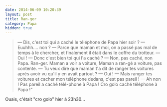 ```yaml
---
date: 2014-06-09 10:20:39
layout: post
title: Ran-ger
category: Papa
hidden: true
---
```


> — Dis, c'est toi qui a caché le téléphone de Papa hier soir ?
> — Euuhhh.... non ?
> — Parce que maman et moi, on a passé pas mal de temps à le chercher, et finalement il était dans le coffre du trotteur.
> — Oui !
> — Donc c'est bien toi qui l'a caché ?
> — Non, pas caché, non Papa. Ran-ger. Maman a voir a voiture, Maman a ran-gé a voiture, pas contente.
> — Tu veux dire que maman t'a dit de ranger tes voitures après avoir vu qu'il y en avait partout ?
> — Oui !
> — Mais ranger tes voitures et cacher mon téléphone dedans, c'est pas pareil !
> — Ah non ! Pas pareil a caché télé-phone à Papa ! Cro golo caché téléphone à Papa !"

Ouais, c'était "cro golo" hier à 23h30...
